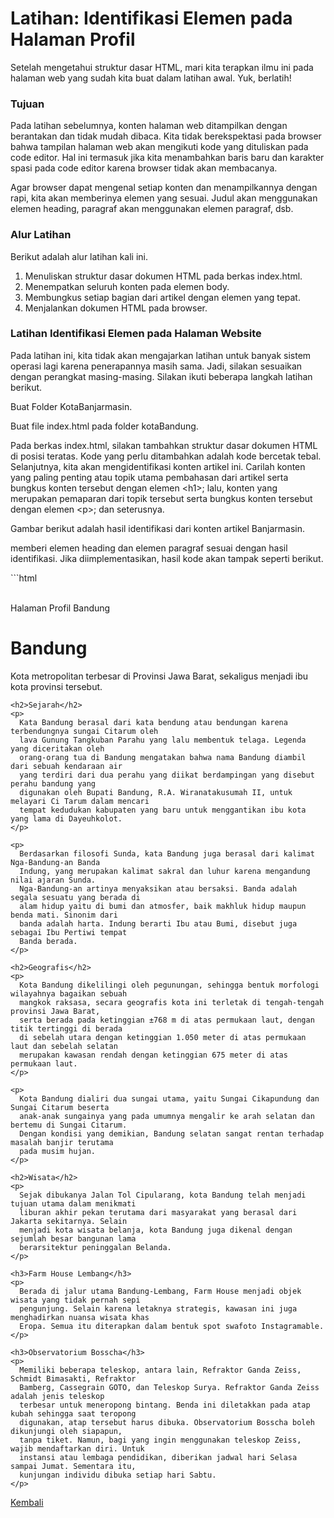 # **Latihan: Identifikasi Elemen pada Halaman Profil**

Setelah mengetahui struktur dasar HTML, mari kita terapkan ilmu ini pada halaman web yang sudah kita buat dalam latihan awal. Yuk, berlatih!

### **Tujuan**

Pada latihan sebelumnya, konten halaman web ditampilkan dengan berantakan dan tidak mudah dibaca. Kita tidak berekspektasi pada browser bahwa tampilan halaman web akan mengikuti kode yang dituliskan pada code editor. Hal ini termasuk jika kita menambahkan baris baru dan karakter spasi pada code editor karena browser tidak akan membacanya.

Agar browser dapat mengenal setiap konten dan menampilkannya dengan rapi, kita akan memberinya elemen yang sesuai. Judul akan menggunakan elemen heading, paragraf akan menggunakan elemen paragraf, dsb.

### **Alur Latihan**

Berikut adalah alur latihan kali ini.

1.  Menuliskan struktur dasar dokumen HTML pada berkas index.html.
2.  Menempatkan seluruh konten pada elemen body.
3.  Membungkus setiap bagian dari artikel dengan elemen yang tepat.
4.  Menjalankan dokumen HTML pada browser.

### **Latihan Identifikasi Elemen pada Halaman Website**

Pada latihan ini, kita tidak akan mengajarkan latihan untuk banyak sistem operasi lagi karena penerapannya masih sama. Jadi, silakan sesuaikan dengan perangkat masing-masing. Silakan ikuti beberapa langkah latihan berikut.

Buat Folder KotaBanjarmasin.

Buat file index.html pada folder kotaBandung.

Pada berkas index.html, silakan tambahkan struktur dasar dokumen HTML di posisi teratas. Kode yang perlu ditambahkan adalah kode bercetak tebal. Selanjutnya, kita akan mengidentifikasi konten artikel ini. Carilah konten yang paling penting atau topik utama pembahasan dari artikel serta bungkus konten tersebut dengan elemen \<h1>; lalu, konten yang merupakan pemaparan dari topik tersebut serta bungkus konten tersebut dengan elemen \<p>; dan seterusnya.

Gambar berikut adalah hasil identifikasi dari konten artikel Banjarmasin.

memberi elemen heading dan elemen paragraf sesuai dengan hasil identifikasi. Jika diimplementasikan, hasil kode akan tampak seperti berikut.

\`\`\`html  
 

Halaman Profil Bandung

# Bandung

Kota metropolitan terbesar di Provinsi Jawa Barat, sekaligus menjadi ibu kota provinsi tersebut.

```
<h2>Sejarah</h2>
<p>
  Kata Bandung berasal dari kata bendung atau bendungan karena terbendungnya sungai Citarum oleh
  lava Gunung Tangkuban Parahu yang lalu membentuk telaga. Legenda yang diceritakan oleh
  orang-orang tua di Bandung mengatakan bahwa nama Bandung diambil dari sebuah kendaraan air
  yang terdiri dari dua perahu yang diikat berdampingan yang disebut perahu bandung yang
  digunakan oleh Bupati Bandung, R.A. Wiranatakusumah II, untuk melayari Ci Tarum dalam mencari
  tempat kedudukan kabupaten yang baru untuk menggantikan ibu kota yang lama di Dayeuhkolot.
</p>

<p>
  Berdasarkan filosofi Sunda, kata Bandung juga berasal dari kalimat Nga-Bandung-an Banda
  Indung, yang merupakan kalimat sakral dan luhur karena mengandung nilai ajaran Sunda.
  Nga-Bandung-an artinya menyaksikan atau bersaksi. Banda adalah segala sesuatu yang berada di
  alam hidup yaitu di bumi dan atmosfer, baik makhluk hidup maupun benda mati. Sinonim dari
  banda adalah harta. Indung berarti Ibu atau Bumi, disebut juga sebagai Ibu Pertiwi tempat
  Banda berada.
</p>

<h2>Geografis</h2>
<p>
  Kota Bandung dikelilingi oleh pegunungan, sehingga bentuk morfologi wilayahnya bagaikan sebuah
  mangkok raksasa, secara geografis kota ini terletak di tengah-tengah provinsi Jawa Barat,
  serta berada pada ketinggian ±768 m di atas permukaan laut, dengan titik tertinggi di berada
  di sebelah utara dengan ketinggian 1.050 meter di atas permukaan laut dan sebelah selatan
  merupakan kawasan rendah dengan ketinggian 675 meter di atas permukaan laut.
</p>

<p>
  Kota Bandung dialiri dua sungai utama, yaitu Sungai Cikapundung dan Sungai Citarum beserta
  anak-anak sungainya yang pada umumnya mengalir ke arah selatan dan bertemu di Sungai Citarum.
  Dengan kondisi yang demikian, Bandung selatan sangat rentan terhadap masalah banjir terutama
  pada musim hujan.
</p>

<h2>Wisata</h2>
<p>
  Sejak dibukanya Jalan Tol Cipularang, kota Bandung telah menjadi tujuan utama dalam menikmati
  liburan akhir pekan terutama dari masyarakat yang berasal dari Jakarta sekitarnya. Selain
  menjadi kota wisata belanja, kota Bandung juga dikenal dengan sejumlah besar bangunan lama
  berarsitektur peninggalan Belanda.
</p>

<h3>Farm House Lembang</h3>
<p>
  Berada di jalur utama Bandung-Lembang, Farm House menjadi objek wisata yang tidak pernah sepi
  pengunjung. Selain karena letaknya strategis, kawasan ini juga menghadirkan nuansa wisata khas
  Eropa. Semua itu diterapkan dalam bentuk spot swafoto Instagramable.
</p>

<h3>Observatorium Bosscha</h3>
<p>
  Memiliki beberapa teleskop, antara lain, Refraktor Ganda Zeiss, Schmidt Bimasakti, Refraktor
  Bamberg, Cassegrain GOTO, dan Teleskop Surya. Refraktor Ganda Zeiss adalah jenis teleskop
  terbesar untuk meneropong bintang. Benda ini diletakkan pada atap kubah sehingga saat teropong
  digunakan, atap tersebut harus dibuka. Observatorium Bosscha boleh dikunjungi oleh siapapun,
  tanpa tiket. Namun, bagi yang ingin menggunakan teleskop Zeiss, wajib mendaftarkan diri. Untuk
  instansi atau lembaga pendidikan, diberikan jadwal hari Selasa sampai Jumat. Sementara itu,
  kunjungan individu dibuka setiap hari Sabtu.
</p>
```

[Kembali](index.md)